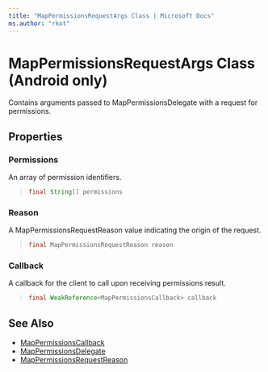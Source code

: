 ```yaml
---
title: "MapPermissionsRequestArgs Class | Microsoft Docs"
ms.author: "rkot"
---
```


# MapPermissionsRequestArgs Class (Android only)

Contains arguments passed to MapPermissionsDelegate with a request for permissions.

## Properties

### Permissions

An array of permission identifiers.

>```java
> final String[] permissions
>```

### Reason

A MapPermissionsRequestReason value indicating the origin of the request.

>```java
> final MapPermissionsRequestReason reason
>```

### Callback

A callback for the client to call upon receiving permissions result.

>```java
> final WeakReference<MapPermissionsCallback> callback
>```

## See Also

* [MapPermissionsCallback](mappermissionscallback-interface.md)
* [MapPermissionsDelegate](mappermissionsdelegate-interface.md)
* [MapPermissionsRequestReason](mappermissionsrequestreason-enumeration.md)
